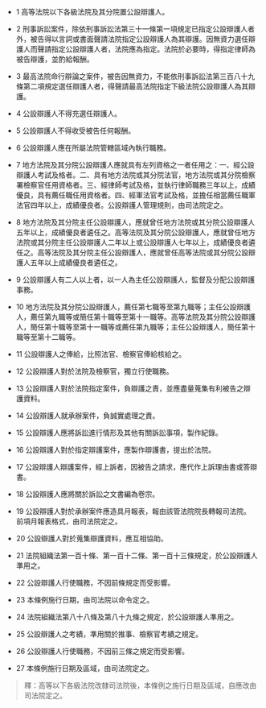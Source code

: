 * 1 高等法院以下各級法院及其分院置公設辯護人。

* 2 刑事訴訟案件，除依刑事訴訟法第三十一條第一項規定已指定公設辯護人者外，被告得以言詞或書面聲請法院指定公設辯護人為其辯護。因無資力選任辯護人而聲請指定公設辯護人者，法院應為指定。法院於必要時，得指定律師為被告辯護，並酌給報酬。

* 3 最高法院命行辯論之案件，被告因無資力，不能依刑事訴訟法第三百八十九條第二項規定選任辯護人者，得聲請最高法院指定下級法院公設辯護人為其辯護。

* 4 公設辯護人不得充選任辯護人。

* 5 公設辯護人不得收受被告任何報酬。

* 6 公設辯護人應在所屬法院管轄區域內執行職務。

* 7 地方法院及其分院公設辯護人應就具有左列資格之一者任用之：一、經公設辯護人考試及格者。二、具有地方法院或其分院法官，地方法院或其分院檢察署檢察官任用資格者。三、經律師考試及格，並執行律師職務三年以上，成績優良，具有薦任職任用資格者。四、經軍法官考試及格，並擔任相當薦任職軍法官四年以上，成績優良者。公設辯護人管理規則，由司法院定之。

* 8 地方法院及其分院主任公設辯護人，應就曾任地方法院或其分院公設辯護人五年以上，成績優良者遴任之。高等法院及其分院公設辯護人，應就曾任地方法院或其分院主任公設辯護人二年以上或公設辯護人七年以上，成績優良者遴任之。高等法院及其分院主任公設辯護人，應就曾任高等法院或其分院公設辯護人五年以上成績優良者遴任之。

* 9 公設辯護人有二人以上者，以一人為主任公設辯護人，監督及分配公設辯護事務。

* 10 地方法院及其分院公設辯護人，薦任第七職等至第九職等；主任公設辯護人，薦任第九職等或簡任第十職等至第十一職等。高等法院及其分院公設辯護人，簡任第十職等至第十一職等或薦任第九職等；主任公設辯護人，簡任第十職等至第十二職等。

* 11 公設辯護人之俸給，比照法官、檢察官俸給核給之。

* 12 公設辯護人對於法院及檢察官，獨立行使職務。

* 13 公設辯護人對於法院指定案件，負辯護之責，並應盡量蒐集有利被告之辯護資料。

* 14 公設辯護人就承辦案件，負誠實處理之責。

* 15 公設辯護人應將訴訟進行情形及其他有關訴訟事項，製作紀錄。

* 16 公設辯護人對於指定辯護案件，應製作辯護書，提出於法院。

* 17 公設辯護人辯護案件，經上訴者，因被告之請求，應代作上訴理由書或答辯書。

* 18 公設辯護人應將關於訴訟之文書編為卷宗。

* 19 公設辯護人對於承辦案件應造具月報表，報由該管法院院長轉報司法院。前項月報表格式，由司法院定之。

* 20 公設辯護人對於蒐集辯護資料，應互相協助。

* 21 法院組織法第一百十條、第一百十二條、第一百十三條規定，於公設辯護人準用之。

* 22 公設辯護人行使職務，不因前條規定而受影響。

* 23 本條例施行日期，由司法院以命令定之。

* 24 法院組織法第八十八條及第八十九條之規定，於公設辯護人準用之。

* 25 公設辯護人之考績，準用關於推事、檢察官考績之規定。

* 26 公設辯護人行使職務，不因前三條之規定而受影響。

* 27 本條例施行日期及區域，由司法院定之。

> 釋：高等以下各級法院改隸司法院後，本條例之施行日期及區域，自應改由司法院定之。

